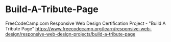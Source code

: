 # Build-A-Tribute-Page

FreeCodeCamp.com Responsive Web Design Certification Project - "Build A Tribute Page"
<https://www.freecodecamp.org/learn/responsive-web-design/responsive-web-design-projects/build-a-tribute-page>
